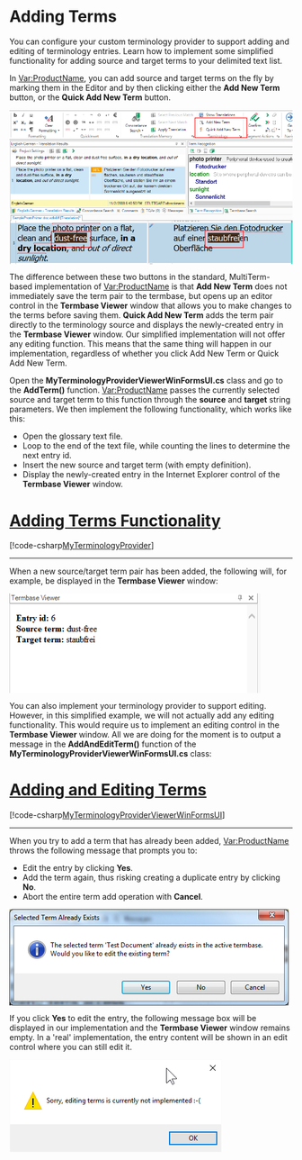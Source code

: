 Adding Terms
=====
You can configure your custom terminology provider to support adding and editing of terminology entries. Learn how to implement some simplified functionality for adding source and target terms to your delimited text list.

In <Var:ProductName>, you can add source and target terms on the fly by marking them in the Editor and by then clicking either the **Add New Term** button, or the **Quick Add New Term** button.

<img style="display:block; " src="images/add_terms_buttons.jpg" />

The difference between these two buttons in the standard, MultiTerm-based implementation of <Var:ProductName> is that **Add New Term** does not immediately save the term pair to the termbase, but opens up an editor control in the **Termbase Viewer** window that allows you to make changes to the terms before saving them. **Quick Add New Term** adds the term pair directly to the terminology source and displays the newly-created entry in the **Termbase Viewer** window. Our simplified implementation will not offer any editing function. This means that the same thing will happen in our implementation, regardless of whether you click Add New Term or Quick Add New Term.

Open the **MyTerminologyProviderViewerWinFormsUI.cs** class and go to the **AddTerm()** function. <Var:ProductName> passes the currently selected source and target term to this function through the **source** and **target** string parameters. We then implement the following functionality, which works like this:

* Open the glossary text file.
* Loop to the end of the text file, while counting the lines to determine the next entry id.
* Insert the new source and target term (with empty definition).
* Display the newly-created entry in the Internet Explorer control of the **Termbase Viewer** window.

# [Adding Terms Functionality](#tab/tabid-1)
[!code-csharp[MyTerminologyProvider](code_samples/MyTerminologyProvider.cs#L67-L96)]
***

When a new source/target term pair has been added, the following will, for example, be displayed in the **Termbase Viewer** window:

<img style="display:block; " src="images/entry_added.jpg" />

You can also implement your terminology provider to support editing. However, in this simplified example, we will not actually add any editing functionality. This would require us to implement an editing control in the **Termbase Viewer** window. All we are doing for the moment is to output a message in the **AddAndEditTerm()** function of the **MyTerminologyProviderViewerWinFormsUI.cs** class:


# [Adding and Editing Terms](#tab/tabid-2)
[!code-csharp[MyTerminologyProviderViewerWinFormsUI](code_samples/MyTerminologyProviderViewerWinFormsUI.cs#L60-L63)]
***

When you try to add a term that has already been added, <Var:ProductName> throws the following message that prompts you to:

* Edit the entry by clicking **Yes**.
* Add the term again, thus risking creating a duplicate entry by clicking **No**.
* Abort the entire term add operation with **Cancel**.

<img style="display:block; " src="images/term_exists.jpg" />

If you click **Yes** to edit the entry, the following message box will be displayed in our implementation and the **Termbase Viewer** window remains empty. In a 'real' implementation, the entry content will be shown in an edit control where you can still edit it.

<img style="display:block; " src="images/editing_not_implemented.jpg" />